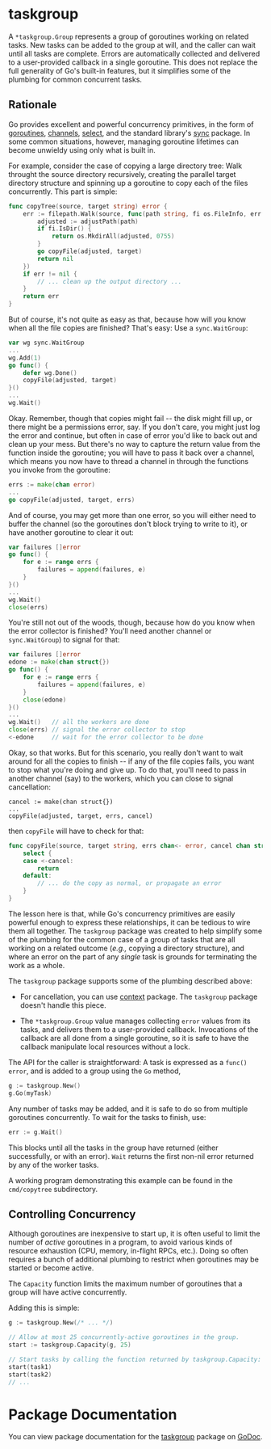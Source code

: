 # taskgroup

A `*taskgroup.Group` represents a group of goroutines working on related tasks.
New tasks can be added to the group at will, and the caller can wait until all
tasks are complete. Errors are automatically collected and delivered to a
user-provided callback in a single goroutine.  This does not replace the full
generality of Go's built-in features, but it simplifies some of the plumbing
for common concurrent tasks.

## Rationale

Go provides excellent and powerful concurrency primitives, in the form of
[goroutines](http://golang.org/ref/spec#Go_statements),
[channels](http://golang.org/ref/spec#Channel_types),
[select](http://golang.org/ref/spec#Select_statements), and the standard
library's [sync](http://godoc.org/sync) package. In some common situations,
however, managing goroutine lifetimes can become unwieldy using only what is
built in.

For example, consider the case of copying a large directory tree: Walk throught
the source directory recursively, creating the parallel target directory
structure and spinning up a goroutine to copy each of the files
concurrently. This part is simple:

```go
func copyTree(source, target string) error {
	err := filepath.Walk(source, func(path string, fi os.FileInfo, err error) error {
		adjusted := adjustPath(path)
		if fi.IsDir() {
			return os.MkdirAll(adjusted, 0755)
		}
		go copyFile(adjusted, target)
		return nil
	})
	if err != nil {
		// ... clean up the output directory ...
	}
	return err
}
```

But of course, it's not quite as easy as that, because how will you know when
all the file copies are finished? That's easy: Use a `sync.WaitGroup`:

```go
var wg sync.WaitGroup
...
wg.Add(1)
go func() {
    defer wg.Done()
    copyFile(adjusted, target)
}()
...
wg.Wait()
```

Okay. Remember, though that copies might fail -- the disk might fill up, or
there might be a permissions error, say. If you don't care, you might just log
the error and continue, but often in case of error you'd like to back out and
clean up your mess. But there's no way to capture the return value from the
function inside the goroutine; you will have to pass it back over a channel,
which means you now have to thread a channel in through the functions you
invoke from the goroutine:

```go
errs := make(chan error)
...
go copyFile(adjusted, target, errs)
```

And of course, you may get more than one error, so you will either need to
buffer the channel (so the goroutines don't block trying to write to it), or
have another goroutine to clear it out:

```go
var failures []error
go func() {
    for e := range errs {
        failures = append(failures, e)
    }
}()
...
wg.Wait()
close(errs)
```

You're still not out of the woods, though, because how do you know when the
error collector is finished? You'll need another channel or `sync.WaitGroup`)
to signal for that:

```go
var failures []error
edone := make(chan struct{})
go func() {
    for e := range errs {
        failures = append(failures, e)
	}
	close(edone)	
}()
...
wg.Wait()   // all the workers are done
close(errs) // signal the error collector to stop
<-edone     // wait for the error collector to be done
```

Okay, so that works. But for this scenario, you really don't want to wait
around for all the copies to finish -- if any of the file copies fails, you
want to stop what you're doing and give up.  To do that, you'll need to pass in
another channel (say) to the workers, which you can close to signal
cancellation:

	cancel := make(chan struct{})
	...
	copyFile(adjusted, target, errs, cancel)

then `copyFile` will have to check for that:

```go
func copyFile(source, target string, errs chan<- error, cancel chan struct{}) {
	select {
	case <-cancel:
		return
	default:
	 	// ... do the copy as normal, or propagate an error
	}
}
```

The lesson here is that, while Go's concurrency primitives are easily powerful
enough to express these relationships, it can be tedious to wire them all
together. The `taskgroup` package was created to help simplify some of the
plumbing for the common case of a group of tasks that are all working on a
related outcome (_e.g.,_ copying a directory structure), and where an error on
the part of any _single_ task is grounds for terminating the work as a whole.

The `taskgroup` package supports some of the plumbing described above:

 - For cancellation, you can use [context](http://godoc.org/golang.org/x/net/context) package.
   The `taskgroup` package doesn't handle this piece.

 - The `*taskgroup.Group` value manages collecting `error` values from its
   tasks, and delivers them to a user-provided callback. Invocations of the
   callback are all done from a single goroutine, so it is safe to have the
   callback manipulate local resources without a lock.

The API for the caller is straightforward: A task is expressed as a `func()
error`, and is added to a group using the `Go` method,

```go
g := taskgroup.New()
g.Go(myTask)
```

Any number of tasks may be added, and it is safe to do so from multiple
goroutines concurrently.  To wait for the tasks to finish, use:

```go
err := g.Wait()
```

This blocks until all the tasks in the group have returned (either
successfully, or with an error). `Wait` returns the first non-nil error
returned by any of the worker tasks.


A working program demonstrating this example can be found in the `cmd/copytree` subdirectory.

## Controlling Concurrency

Although goroutines are inexpensive to start up, it is often useful to limit
the number of _active_ goroutines in a program, to avoid various kinds of
resource exhaustion (CPU, memory, in-flight RPCs, etc.).  Doing so often
requires a bunch of additional plumbing to restrict when goroutines may be
started or become active.

The `Capacity` function limits the maximum number of goroutines that a group
will have active concurrently.

Adding this is simple:

```go
g := taskgroup.New(/* ... */)

// Allow at most 25 concurrently-active goroutines in the group.
start := taskgroup.Capacity(g, 25)

// Start tasks by calling the function returned by taskgroup.Capacity:
start(task1)
start(task2)
// ...
```

# Package Documentation

You can view package documentation for the
[taskgroup](http://godoc.org/bitbucket.org/creachadair/taskgroup) package on
[GoDoc](http://godoc.org/).

